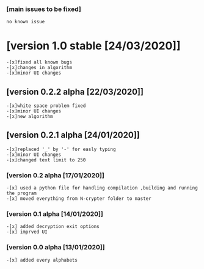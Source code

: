 ### [main issues to be fixed]

    no known issue
   
#  [version 1.0 stable [24/03/2020]]
    -[x]fixed all known bugs
    -[x]changes in algorithm
    -[x]minor UI changes
	
## [version 0.2.2 alpha [22/03/2020]]
    -[x]white space problem fixed
    -[x]minor UI changes
    -[x]new algorithm
## [version 0.2.1 alpha [24/01/2020]]
    
    -[x]replaced '_' by '-' for easly typing
    -[x]minor UI changes
    -[x]changed text limit to 250
	

### [version 0.2 alpha [17/01/2020]]

    -[x] used a python file for handling compilation ,building and running the program
    -[x] moved everything from N-crypter folder to master

### [version 0.1 alpha [14/01/2020]]

    -[x] added decryption exit options
    -[x] imprved UI


### [version 0.0 alpha [13/01/2020]]

    -[x] added every alphabets 
